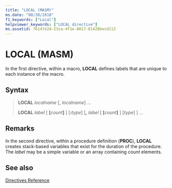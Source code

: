 ```yaml
---
title: "LOCAL (MASM)"
ms.date: "08/30/2018"
f1_keywords: ["Local"]
helpviewer_keywords: ["LOCAL directive"]
ms.assetid: 76147e2d-23ca-4f1e-8817-81428becd113
---
```

# LOCAL (MASM)

In the first directive, within a macro, **LOCAL** defines labels that are unique to each instance of the macro.

## Syntax

> **LOCAL** *localname* \[, *localname*] ...
>
> **LOCAL** *label* \[ __\[__*count*__]__ ] \[__:__*type*] \[__,__ *label* \[ __\[__*count*__]__ ] \[*type*] ] ...

## Remarks

In the second directive, within a procedure definition (**PROC**), **LOCAL** creates stack-based variables that exist for the duration of the procedure. The *label* may be a simple variable or an array containing *count* elements.

## See also

[Directives Reference](../../assembler/masm/directives-reference.md)<br/>